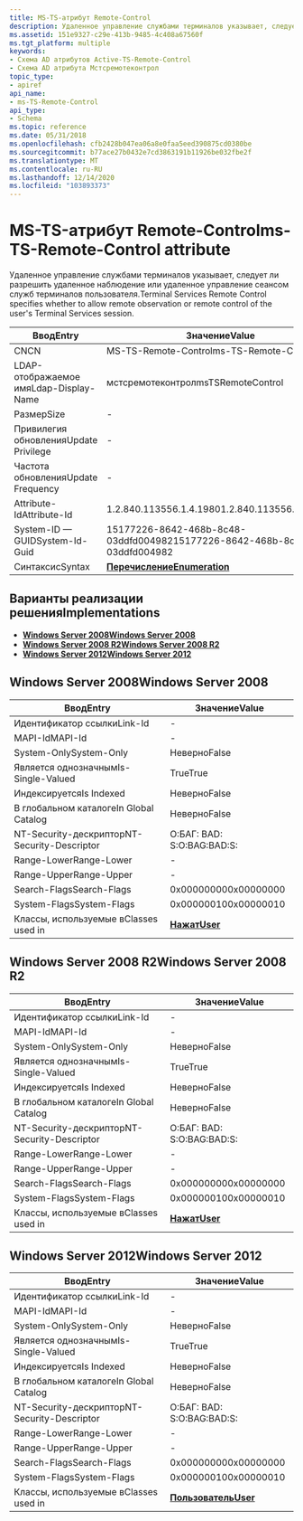 ```yaml
---
title: MS-TS-атрибут Remote-Control
description: Удаленное управление службами терминалов указывает, следует ли разрешить удаленное наблюдение или удаленное управление сеансом служб терминалов пользователя.
ms.assetid: 151e9327-c29e-413b-9485-4c408a67560f
ms.tgt_platform: multiple
keywords:
- Схема AD атрибутов Active-TS-Remote-Control
- Схема AD атрибута Мстсремотеконтрол
topic_type:
- apiref
api_name:
- ms-TS-Remote-Control
api_type:
- Schema
ms.topic: reference
ms.date: 05/31/2018
ms.openlocfilehash: cfb2428b047ea06a8e0faa5eed390875cd0380be
ms.sourcegitcommit: b77ace27b0432e7cd3863191b11926be032fbe2f
ms.translationtype: MT
ms.contentlocale: ru-RU
ms.lasthandoff: 12/14/2020
ms.locfileid: "103893373"
---
```

# <a name="ms-ts-remote-control-attribute"></a><span data-ttu-id="e2362-105">MS-TS-атрибут Remote-Control</span><span class="sxs-lookup"><span data-stu-id="e2362-105">ms-TS-Remote-Control attribute</span></span>

<span data-ttu-id="e2362-106">Удаленное управление службами терминалов указывает, следует ли разрешить удаленное наблюдение или удаленное управление сеансом служб терминалов пользователя.</span><span class="sxs-lookup"><span data-stu-id="e2362-106">Terminal Services Remote Control specifies whether to allow remote observation or remote control of the user's Terminal Services session.</span></span>



| <span data-ttu-id="e2362-107">Ввод</span><span class="sxs-lookup"><span data-stu-id="e2362-107">Entry</span></span> | <span data-ttu-id="e2362-108">Значение</span><span class="sxs-lookup"><span data-stu-id="e2362-108">Value</span></span> |
|-------------------|--------------------------------------|
| <span data-ttu-id="e2362-109">CN</span><span class="sxs-lookup"><span data-stu-id="e2362-109">CN</span></span>                | <span data-ttu-id="e2362-110">MS-TS-Remote-Control</span><span class="sxs-lookup"><span data-stu-id="e2362-110">ms-TS-Remote-Control</span></span>                 |
| <span data-ttu-id="e2362-111">LDAP-отображаемое имя</span><span class="sxs-lookup"><span data-stu-id="e2362-111">Ldap-Display-Name</span></span> | <span data-ttu-id="e2362-112">мстсремотеконтрол</span><span class="sxs-lookup"><span data-stu-id="e2362-112">msTSRemoteControl</span></span>                    |
| <span data-ttu-id="e2362-113">Размер</span><span class="sxs-lookup"><span data-stu-id="e2362-113">Size</span></span>              | \-                                   |
| <span data-ttu-id="e2362-114">Привилегия обновления</span><span class="sxs-lookup"><span data-stu-id="e2362-114">Update Privilege</span></span>  | \-                                   |
| <span data-ttu-id="e2362-115">Частота обновления</span><span class="sxs-lookup"><span data-stu-id="e2362-115">Update Frequency</span></span>  | \-                                   |
| <span data-ttu-id="e2362-116">Attribute-Id</span><span class="sxs-lookup"><span data-stu-id="e2362-116">Attribute-Id</span></span>      | <span data-ttu-id="e2362-117">1.2.840.113556.1.4.1980</span><span class="sxs-lookup"><span data-stu-id="e2362-117">1.2.840.113556.1.4.1980</span></span>              |
| <span data-ttu-id="e2362-118">System-ID — GUID</span><span class="sxs-lookup"><span data-stu-id="e2362-118">System-Id-Guid</span></span>    | <span data-ttu-id="e2362-119">15177226-8642-468b-8c48-03ddfd004982</span><span class="sxs-lookup"><span data-stu-id="e2362-119">15177226-8642-468b-8c48-03ddfd004982</span></span> |
| <span data-ttu-id="e2362-120">Синтаксис</span><span class="sxs-lookup"><span data-stu-id="e2362-120">Syntax</span></span>            | [<span data-ttu-id="e2362-121">**Перечисление**</span><span class="sxs-lookup"><span data-stu-id="e2362-121">**Enumeration**</span></span>](s-enumeration.md) |



## <a name="implementations"></a><span data-ttu-id="e2362-122">Варианты реализации решения</span><span class="sxs-lookup"><span data-stu-id="e2362-122">Implementations</span></span>

-   [<span data-ttu-id="e2362-123">**Windows Server 2008**</span><span class="sxs-lookup"><span data-stu-id="e2362-123">**Windows Server 2008**</span></span>](#windows-server-2008)
-   [<span data-ttu-id="e2362-124">**Windows Server 2008 R2**</span><span class="sxs-lookup"><span data-stu-id="e2362-124">**Windows Server 2008 R2**</span></span>](#windows-server-2008-r2)
-   [<span data-ttu-id="e2362-125">**Windows Server 2012**</span><span class="sxs-lookup"><span data-stu-id="e2362-125">**Windows Server 2012**</span></span>](#windows-server-2012)

## <a name="windows-server-2008"></a><span data-ttu-id="e2362-126">Windows Server 2008</span><span class="sxs-lookup"><span data-stu-id="e2362-126">Windows Server 2008</span></span>



| <span data-ttu-id="e2362-127">Ввод</span><span class="sxs-lookup"><span data-stu-id="e2362-127">Entry</span></span> | <span data-ttu-id="e2362-128">Значение</span><span class="sxs-lookup"><span data-stu-id="e2362-128">Value</span></span> |
|------------------------|-----------------------------------|
| <span data-ttu-id="e2362-129">Идентификатор ссылки</span><span class="sxs-lookup"><span data-stu-id="e2362-129">Link-Id</span></span>                | \-                                |
| <span data-ttu-id="e2362-130">MAPI-Id</span><span class="sxs-lookup"><span data-stu-id="e2362-130">MAPI-Id</span></span>                | \-                                |
| <span data-ttu-id="e2362-131">System-Only</span><span class="sxs-lookup"><span data-stu-id="e2362-131">System-Only</span></span>            | <span data-ttu-id="e2362-132">Неверно</span><span class="sxs-lookup"><span data-stu-id="e2362-132">False</span></span>                             |
| <span data-ttu-id="e2362-133">Является однозначным</span><span class="sxs-lookup"><span data-stu-id="e2362-133">Is-Single-Valued</span></span>       | <span data-ttu-id="e2362-134">True</span><span class="sxs-lookup"><span data-stu-id="e2362-134">True</span></span>                              |
| <span data-ttu-id="e2362-135">Индексируется</span><span class="sxs-lookup"><span data-stu-id="e2362-135">Is Indexed</span></span>             | <span data-ttu-id="e2362-136">Неверно</span><span class="sxs-lookup"><span data-stu-id="e2362-136">False</span></span>                             |
| <span data-ttu-id="e2362-137">В глобальном каталоге</span><span class="sxs-lookup"><span data-stu-id="e2362-137">In Global Catalog</span></span>      | <span data-ttu-id="e2362-138">Неверно</span><span class="sxs-lookup"><span data-stu-id="e2362-138">False</span></span>                             |
| <span data-ttu-id="e2362-139">NT-Security-дескриптор</span><span class="sxs-lookup"><span data-stu-id="e2362-139">NT-Security-Descriptor</span></span> | <span data-ttu-id="e2362-140">О:БАГ: BAD: S:</span><span class="sxs-lookup"><span data-stu-id="e2362-140">O:BAG:BAD:S:</span></span>                      |
| <span data-ttu-id="e2362-141">Range-Lower</span><span class="sxs-lookup"><span data-stu-id="e2362-141">Range-Lower</span></span>            | \-                                |
| <span data-ttu-id="e2362-142">Range-Upper</span><span class="sxs-lookup"><span data-stu-id="e2362-142">Range-Upper</span></span>            | \-                                |
| <span data-ttu-id="e2362-143">Search-Flags</span><span class="sxs-lookup"><span data-stu-id="e2362-143">Search-Flags</span></span>           | <span data-ttu-id="e2362-144">0x00000000</span><span class="sxs-lookup"><span data-stu-id="e2362-144">0x00000000</span></span>                        |
| <span data-ttu-id="e2362-145">System-Flags</span><span class="sxs-lookup"><span data-stu-id="e2362-145">System-Flags</span></span>           | <span data-ttu-id="e2362-146">0x00000010</span><span class="sxs-lookup"><span data-stu-id="e2362-146">0x00000010</span></span>                        |
| <span data-ttu-id="e2362-147">Классы, используемые в</span><span class="sxs-lookup"><span data-stu-id="e2362-147">Classes used in</span></span>        | [<span data-ttu-id="e2362-148">**Нажат**</span><span class="sxs-lookup"><span data-stu-id="e2362-148">**User**</span></span>](c-user.md)<br/> |



## <a name="windows-server-2008-r2"></a><span data-ttu-id="e2362-149">Windows Server 2008 R2</span><span class="sxs-lookup"><span data-stu-id="e2362-149">Windows Server 2008 R2</span></span>



| <span data-ttu-id="e2362-150">Ввод</span><span class="sxs-lookup"><span data-stu-id="e2362-150">Entry</span></span> | <span data-ttu-id="e2362-151">Значение</span><span class="sxs-lookup"><span data-stu-id="e2362-151">Value</span></span> |
|------------------------|-----------------------------------|
| <span data-ttu-id="e2362-152">Идентификатор ссылки</span><span class="sxs-lookup"><span data-stu-id="e2362-152">Link-Id</span></span>                | \-                                |
| <span data-ttu-id="e2362-153">MAPI-Id</span><span class="sxs-lookup"><span data-stu-id="e2362-153">MAPI-Id</span></span>                | \-                                |
| <span data-ttu-id="e2362-154">System-Only</span><span class="sxs-lookup"><span data-stu-id="e2362-154">System-Only</span></span>            | <span data-ttu-id="e2362-155">Неверно</span><span class="sxs-lookup"><span data-stu-id="e2362-155">False</span></span>                             |
| <span data-ttu-id="e2362-156">Является однозначным</span><span class="sxs-lookup"><span data-stu-id="e2362-156">Is-Single-Valued</span></span>       | <span data-ttu-id="e2362-157">True</span><span class="sxs-lookup"><span data-stu-id="e2362-157">True</span></span>                              |
| <span data-ttu-id="e2362-158">Индексируется</span><span class="sxs-lookup"><span data-stu-id="e2362-158">Is Indexed</span></span>             | <span data-ttu-id="e2362-159">Неверно</span><span class="sxs-lookup"><span data-stu-id="e2362-159">False</span></span>                             |
| <span data-ttu-id="e2362-160">В глобальном каталоге</span><span class="sxs-lookup"><span data-stu-id="e2362-160">In Global Catalog</span></span>      | <span data-ttu-id="e2362-161">Неверно</span><span class="sxs-lookup"><span data-stu-id="e2362-161">False</span></span>                             |
| <span data-ttu-id="e2362-162">NT-Security-дескриптор</span><span class="sxs-lookup"><span data-stu-id="e2362-162">NT-Security-Descriptor</span></span> | <span data-ttu-id="e2362-163">О:БАГ: BAD: S:</span><span class="sxs-lookup"><span data-stu-id="e2362-163">O:BAG:BAD:S:</span></span>                      |
| <span data-ttu-id="e2362-164">Range-Lower</span><span class="sxs-lookup"><span data-stu-id="e2362-164">Range-Lower</span></span>            | \-                                |
| <span data-ttu-id="e2362-165">Range-Upper</span><span class="sxs-lookup"><span data-stu-id="e2362-165">Range-Upper</span></span>            | \-                                |
| <span data-ttu-id="e2362-166">Search-Flags</span><span class="sxs-lookup"><span data-stu-id="e2362-166">Search-Flags</span></span>           | <span data-ttu-id="e2362-167">0x00000000</span><span class="sxs-lookup"><span data-stu-id="e2362-167">0x00000000</span></span>                        |
| <span data-ttu-id="e2362-168">System-Flags</span><span class="sxs-lookup"><span data-stu-id="e2362-168">System-Flags</span></span>           | <span data-ttu-id="e2362-169">0x00000010</span><span class="sxs-lookup"><span data-stu-id="e2362-169">0x00000010</span></span>                        |
| <span data-ttu-id="e2362-170">Классы, используемые в</span><span class="sxs-lookup"><span data-stu-id="e2362-170">Classes used in</span></span>        | [<span data-ttu-id="e2362-171">**Нажат**</span><span class="sxs-lookup"><span data-stu-id="e2362-171">**User**</span></span>](c-user.md)<br/> |



## <a name="windows-server-2012"></a><span data-ttu-id="e2362-172">Windows Server 2012</span><span class="sxs-lookup"><span data-stu-id="e2362-172">Windows Server 2012</span></span>



| <span data-ttu-id="e2362-173">Ввод</span><span class="sxs-lookup"><span data-stu-id="e2362-173">Entry</span></span> | <span data-ttu-id="e2362-174">Значение</span><span class="sxs-lookup"><span data-stu-id="e2362-174">Value</span></span> |
|------------------------|-----------------------------------|
| <span data-ttu-id="e2362-175">Идентификатор ссылки</span><span class="sxs-lookup"><span data-stu-id="e2362-175">Link-Id</span></span>                | \-                                |
| <span data-ttu-id="e2362-176">MAPI-Id</span><span class="sxs-lookup"><span data-stu-id="e2362-176">MAPI-Id</span></span>                | \-                                |
| <span data-ttu-id="e2362-177">System-Only</span><span class="sxs-lookup"><span data-stu-id="e2362-177">System-Only</span></span>            | <span data-ttu-id="e2362-178">Неверно</span><span class="sxs-lookup"><span data-stu-id="e2362-178">False</span></span>                             |
| <span data-ttu-id="e2362-179">Является однозначным</span><span class="sxs-lookup"><span data-stu-id="e2362-179">Is-Single-Valued</span></span>       | <span data-ttu-id="e2362-180">True</span><span class="sxs-lookup"><span data-stu-id="e2362-180">True</span></span>                              |
| <span data-ttu-id="e2362-181">Индексируется</span><span class="sxs-lookup"><span data-stu-id="e2362-181">Is Indexed</span></span>             | <span data-ttu-id="e2362-182">Неверно</span><span class="sxs-lookup"><span data-stu-id="e2362-182">False</span></span>                             |
| <span data-ttu-id="e2362-183">В глобальном каталоге</span><span class="sxs-lookup"><span data-stu-id="e2362-183">In Global Catalog</span></span>      | <span data-ttu-id="e2362-184">Неверно</span><span class="sxs-lookup"><span data-stu-id="e2362-184">False</span></span>                             |
| <span data-ttu-id="e2362-185">NT-Security-дескриптор</span><span class="sxs-lookup"><span data-stu-id="e2362-185">NT-Security-Descriptor</span></span> | <span data-ttu-id="e2362-186">О:БАГ: BAD: S:</span><span class="sxs-lookup"><span data-stu-id="e2362-186">O:BAG:BAD:S:</span></span>                      |
| <span data-ttu-id="e2362-187">Range-Lower</span><span class="sxs-lookup"><span data-stu-id="e2362-187">Range-Lower</span></span>            | \-                                |
| <span data-ttu-id="e2362-188">Range-Upper</span><span class="sxs-lookup"><span data-stu-id="e2362-188">Range-Upper</span></span>            | \-                                |
| <span data-ttu-id="e2362-189">Search-Flags</span><span class="sxs-lookup"><span data-stu-id="e2362-189">Search-Flags</span></span>           | <span data-ttu-id="e2362-190">0x00000000</span><span class="sxs-lookup"><span data-stu-id="e2362-190">0x00000000</span></span>                        |
| <span data-ttu-id="e2362-191">System-Flags</span><span class="sxs-lookup"><span data-stu-id="e2362-191">System-Flags</span></span>           | <span data-ttu-id="e2362-192">0x00000010</span><span class="sxs-lookup"><span data-stu-id="e2362-192">0x00000010</span></span>                        |
| <span data-ttu-id="e2362-193">Классы, используемые в</span><span class="sxs-lookup"><span data-stu-id="e2362-193">Classes used in</span></span>        | [<span data-ttu-id="e2362-194">**Пользователь**</span><span class="sxs-lookup"><span data-stu-id="e2362-194">**User**</span></span>](c-user.md)<br/> |



 

 






